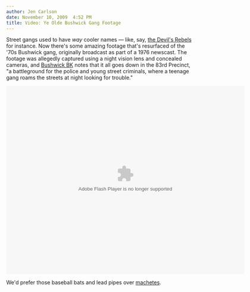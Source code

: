 ```yaml
---
author: Jen Carlson
date: November 10, 2009  4:52 PM
title: Video: Ye Olde Bushwick Gang Footage
---
```


<p>Street gangs used to have <em>way</em> cooler names &#x2014; like, say, <a href="https://web.archive.org/web/20130719161311/http://www.classicnystreetgangs.com/thedevilsrebels.htm">the Devil&apos;s Rebels</a> for instance. Now there&apos;s some amazing footage that&apos;s resurfaced of the &apos;70s Bushwick gang, originally broadcast as part of a 1976 newscast. The footage was allegedly captured using a night vision lens and concealed cameras, and <a href="https://web.archive.org/web/20130719161311/http://bushwickbk.com/2009/11/10/70s-bushwick-street-gang-video-resurfaces/">Bushwick BK</a> notes that it all goes down in the 83rd Precinct, &quot;a battleground for the police and young street criminals, where a teenage gang roams the streets at night looking for trouble.&quot;</p>

<p><object width="640" height="505"><param name="movie" value="http://www.youtube.com/v/dDDFEC9z1VQ&amp;hl=en&amp;fs=1&amp;"><param name="allowFullScreen" value="true"><param name="allowscriptaccess" value="always"><embed src="https://web.archive.org/web/20130719161311oe_/http://www.youtube.com/v/dDDFEC9z1VQ&amp;hl=en&amp;fs=1&amp;" type="application/x-shockwave-flash" allowscriptaccess="always" allowfullscreen="true" width="640" height="505"></object></p>

<p>We&apos;d prefer those baseball bats and lead pipes over <a href="https://web.archive.org/web/20130719161311/http://gothamist.com/2008/07/12/stabbings.php">machetes</a>.</p>